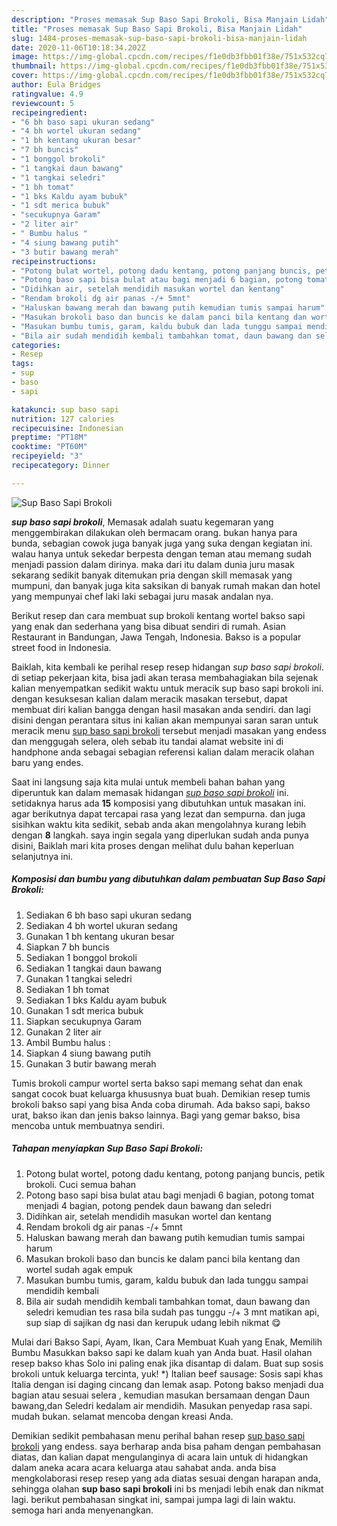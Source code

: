 ```yaml
---
description: "Proses memasak Sup Baso Sapi Brokoli, Bisa Manjain Lidah"
title: "Proses memasak Sup Baso Sapi Brokoli, Bisa Manjain Lidah"
slug: 1484-proses-memasak-sup-baso-sapi-brokoli-bisa-manjain-lidah
date: 2020-11-06T10:18:34.202Z
image: https://img-global.cpcdn.com/recipes/f1e0db3fbb01f38e/751x532cq70/sup-baso-sapi-brokoli-foto-resep-utama.jpg
thumbnail: https://img-global.cpcdn.com/recipes/f1e0db3fbb01f38e/751x532cq70/sup-baso-sapi-brokoli-foto-resep-utama.jpg
cover: https://img-global.cpcdn.com/recipes/f1e0db3fbb01f38e/751x532cq70/sup-baso-sapi-brokoli-foto-resep-utama.jpg
author: Eula Bridges
ratingvalue: 4.9
reviewcount: 5
recipeingredient:
- "6 bh baso sapi ukuran sedang"
- "4 bh wortel ukuran sedang"
- "1 bh kentang ukuran besar"
- "7 bh buncis"
- "1 bonggol brokoli"
- "1 tangkai daun bawang"
- "1 tangkai seledri"
- "1 bh tomat"
- "1 bks Kaldu ayam bubuk"
- "1 sdt merica bubuk"
- "secukupnya Garam"
- "2 liter air"
- " Bumbu halus "
- "4 siung bawang putih"
- "3 butir bawang merah"
recipeinstructions:
- "Potong bulat wortel, potong dadu kentang, potong panjang buncis, petik brokoli. Cuci semua bahan"
- "Potong baso sapi bisa bulat atau bagi menjadi 6 bagian, potong tomat menjadi 4 bagian, potong pendek daun bawang dan seledri"
- "Didihkan air, setelah mendidih masukan wortel dan kentang"
- "Rendam brokoli dg air panas -/+ 5mnt"
- "Haluskan bawang merah dan bawang putih kemudian tumis sampai harum"
- "Masukan brokoli baso dan buncis ke dalam panci bila kentang dan wortel sudah agak empuk"
- "Masukan bumbu tumis, garam, kaldu bubuk dan lada tunggu sampai mendidih kembali"
- "Bila air sudah mendidih kembali tambahkan tomat, daun bawang dan seledri kemudian tes rasa bila sudah pas tunggu -/+ 3 mnt matikan api, sup siap di sajikan dg nasi dan kerupuk udang lebih nikmat 😋"
categories:
- Resep
tags:
- sup
- baso
- sapi

katakunci: sup baso sapi 
nutrition: 127 calories
recipecuisine: Indonesian
preptime: "PT18M"
cooktime: "PT60M"
recipeyield: "3"
recipecategory: Dinner

---
```



![Sup Baso Sapi Brokoli](https://img-global.cpcdn.com/recipes/f1e0db3fbb01f38e/751x532cq70/sup-baso-sapi-brokoli-foto-resep-utama.jpg)

<b><i>sup baso sapi brokoli</i></b>, Memasak adalah suatu kegemaran yang menggembirakan dilakukan oleh bermacam orang. bukan hanya para bunda, sebagian cowok juga banyak juga yang suka dengan kegiatan ini. walau hanya untuk sekedar berpesta dengan teman atau memang sudah menjadi passion dalam dirinya. maka dari itu dalam dunia juru masak sekarang sedikit banyak ditemukan pria dengan skill memasak yang mumpuni, dan banyak juga kita saksikan di banyak rumah makan dan hotel yang mempunyai chef laki laki sebagai juru masak andalan nya.

Berikut resep dan cara membuat sup brokoli kentang wortel bakso sapi yang enak dan sederhana yang bisa dibuat sendiri di rumah. Asian Restaurant in Bandungan, Jawa Tengah, Indonesia. Bakso is a popular street food in Indonesia.

Baiklah, kita kembali ke perihal resep resep hidangan <i>sup baso sapi brokoli</i>. di setiap pekerjaan kita, bisa jadi akan terasa membahagiakan bila sejenak kalian menyempatkan sedikit waktu untuk meracik sup baso sapi brokoli ini. dengan kesuksesan kalian dalam meracik masakan tersebut, dapat membuat diri kalian bangga dengan hasil masakan anda sendiri. dan lagi disini dengan perantara situs ini kalian akan mempunyai saran saran untuk meracik menu <u>sup baso sapi brokoli</u> tersebut menjadi masakan yang endess dan menggugah selera, oleh sebab itu tandai alamat website ini di handphone anda sebagai sebagian referensi kalian dalam meracik olahan baru yang endes.


Saat ini langsung saja kita mulai untuk membeli bahan bahan yang diperuntuk kan dalam memasak hidangan <u><i>sup baso sapi brokoli</i></u> ini. setidaknya harus ada <b>15</b> komposisi yang dibutuhkan untuk masakan ini. agar berikutnya dapat tercapai rasa yang lezat dan sempurna. dan juga sisihkan waktu kita sedikit, sebab anda akan mengolahnya kurang lebih dengan <b>8</b> langkah. saya ingin segala yang diperlukan sudah anda punya disini, Baiklah mari kita proses dengan melihat dulu bahan keperluan selanjutnya ini.

<!--inarticleads1-->

##### Komposisi dan bumbu yang dibutuhkan dalam pembuatan Sup Baso Sapi Brokoli:

1. Sediakan 6 bh baso sapi ukuran sedang
1. Sediakan 4 bh wortel ukuran sedang
1. Gunakan 1 bh kentang ukuran besar
1. Siapkan 7 bh buncis
1. Sediakan 1 bonggol brokoli
1. Sediakan 1 tangkai daun bawang
1. Gunakan 1 tangkai seledri
1. Sediakan 1 bh tomat
1. Sediakan 1 bks Kaldu ayam bubuk
1. Gunakan 1 sdt merica bubuk
1. Siapkan secukupnya Garam
1. Gunakan 2 liter air
1. Ambil  Bumbu halus :
1. Siapkan 4 siung bawang putih
1. Gunakan 3 butir bawang merah


Tumis brokoli campur wortel serta bakso sapi memang sehat dan enak sangat cocok buat keluarga khususnya buat buah. Demikian resep tumis brokoli bakso sapi yang bisa Anda coba dirumah. Ada bakso sapi, bakso urat, bakso ikan dan jenis bakso lainnya. Bagi yang gemar bakso, bisa mencoba untuk membuatnya sendiri. 

<!--inarticleads2-->

##### Tahapan menyiapkan Sup Baso Sapi Brokoli:

1. Potong bulat wortel, potong dadu kentang, potong panjang buncis, petik brokoli. Cuci semua bahan
1. Potong baso sapi bisa bulat atau bagi menjadi 6 bagian, potong tomat menjadi 4 bagian, potong pendek daun bawang dan seledri
1. Didihkan air, setelah mendidih masukan wortel dan kentang
1. Rendam brokoli dg air panas -/+ 5mnt
1. Haluskan bawang merah dan bawang putih kemudian tumis sampai harum
1. Masukan brokoli baso dan buncis ke dalam panci bila kentang dan wortel sudah agak empuk
1. Masukan bumbu tumis, garam, kaldu bubuk dan lada tunggu sampai mendidih kembali
1. Bila air sudah mendidih kembali tambahkan tomat, daun bawang dan seledri kemudian tes rasa bila sudah pas tunggu -/+ 3 mnt matikan api, sup siap di sajikan dg nasi dan kerupuk udang lebih nikmat 😋


Mulai dari Bakso Sapi, Ayam, Ikan, Cara Membuat Kuah yang Enak, Memilih Bumbu Masukkan bakso sapi ke dalam kuah yan Anda buat. Hasil olahan resep bakso khas Solo ini paling enak jika disantap di dalam. Buat sup sosis brokoli untuk keluarga tercinta, yuk! *) Italian beef sausage: Sosis sapi khas Italia dengan isi daging cincang dan lemak asap. Potong bakso menjadi dua bagian atau sesuai selera , kemudian masukan bersamaan dengan Daun bawang,dan Seledri kedalam air mendidih. Masukan penyedap rasa sapi. mudah bukan. selamat mencoba dengan kreasi Anda. 

Demikian sedikit pembahasan menu perihal bahan resep <u>sup baso sapi brokoli</u> yang endess. saya berharap anda bisa paham dengan pembahasan diatas, dan kalian dapat mengulanginya di acara lain untuk di hidangkan dalam aneka acara acara keluarga atau sahabat anda. anda bisa mengkolaborasi resep resep yang ada diatas sesuai dengan harapan anda, sehingga olahan <b>sup baso sapi brokoli</b> ini bs menjadi lebih enak dan nikmat lagi. berikut pembahasan singkat ini, sampai jumpa lagi di lain waktu. semoga hari anda menyenangkan.

